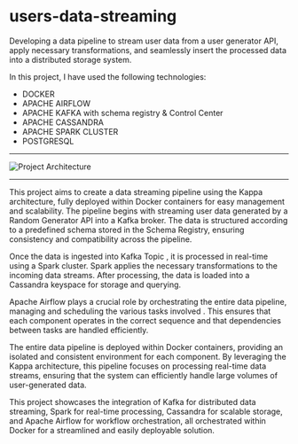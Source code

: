 # users-data-streaming

Developing a data pipeline to stream user data from a user generator API, apply necessary transformations, and seamlessly insert the processed data into a distributed storage system.

In this project, I have used the following technologies:

- DOCKER
- APACHE AIRFLOW
- APACHE KAFKA with schema registry & Control Center
- APACHE CASSANDRA
- APACHE SPARK CLUSTER
- POSTGRESQL

----------------------------------------------------------------------------------------------------------------------------------------------

![Project Architecture](https://github.com/user-attachments/assets/5f8a7a47-c4d0-49b7-8999-6dc9b6b59aae)

----------------------------------------------------------------------------------------------------------------------------------------------

This project aims to create a data streaming pipeline using the Kappa architecture, fully deployed within Docker containers for easy management and scalability. The pipeline begins with streaming user data generated by a Random Generator API into a Kafka broker. The data is structured according to a predefined schema stored in the Schema Registry, ensuring consistency and compatibility across the pipeline.

Once the data is ingested into Kafka Topic , it is processed in real-time using a Spark cluster. Spark applies the necessary transformations to the incoming data streams. After processing, the data is loaded into a Cassandra keyspace for storage and querying.

Apache Airflow plays a crucial role by orchestrating the entire data pipeline, managing and scheduling the various tasks involved . This ensures that each component operates in the correct sequence and that dependencies between tasks are handled efficiently.

The entire data pipeline is deployed within Docker containers, providing an isolated and consistent environment for each component. By leveraging the Kappa architecture, this pipeline focuses on processing real-time data streams, ensuring that the system can efficiently handle large volumes of user-generated data.

This project showcases the integration of Kafka for distributed data streaming, Spark for real-time processing, Cassandra for scalable storage, and Apache Airflow for workflow orchestration, all orchestrated within Docker for a streamlined and easily deployable solution.
